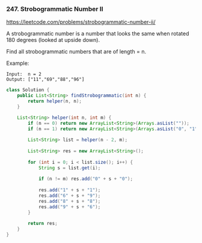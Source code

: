 ### 247. Strobogrammatic Number II
https://leetcode.com/problems/strobogrammatic-number-ii/

A strobogrammatic number is a number that looks the same when rotated 180 degrees (looked at upside down).

Find all strobogrammatic numbers that are of length = n.

Example:
```
Input:  n = 2
Output: ["11","69","88","96"]
```

```java
class Solution {
    public List<String> findStrobogrammatic(int n) {
        return helper(n, n);
    }

    List<String> helper(int n, int m) {
        if (n == 0) return new ArrayList<String>(Arrays.asList(""));
        if (n == 1) return new ArrayList<String>(Arrays.asList("0", "1", "8"));
    
        List<String> list = helper(n - 2, m);
    
        List<String> res = new ArrayList<String>();
    
        for (int i = 0; i < list.size(); i++) {
            String s = list.get(i);
        
            if (n != m) res.add("0" + s + "0");
        
            res.add("1" + s + "1");
            res.add("6" + s + "9");
            res.add("8" + s + "8");
            res.add("9" + s + "6");
        }
    
        return res;
    }
}
```